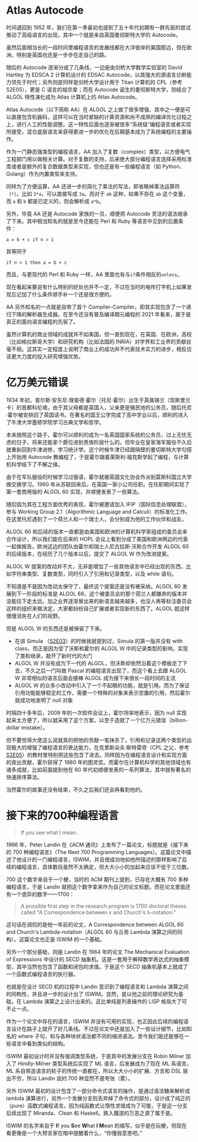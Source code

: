 # Atlas Autocode
时间退回到 1952 年，我们在第一季最初也提到了五十年代初期有一群先驱的尝试推动了高级语言的出现，其中一个就是来自英国曼彻斯特大学的 Autocode。

虽然后面相当长的一段时间里编程语言的发展线都在大洋彼岸的美国那边，但在欧洲，特别是英国也还是一步步在走自己的路。

随后的 Autocode 逐渐分成了几条线，一边是由剑桥大学数学实验室的 David Hartley 为 EDSCA 2 计算机设计的 EDSAC Autocode，以其强大的源语言诊断能力领先于时代；另外则是同样是剑桥大学设计用于 Titan 计算机的 CPL（参考 S2E05），更是 C 语言的祖宗辈；而在 Autocode 诞生的曼彻斯特大学，则结合了 ALGOL 特性演化成为 Atlas 计算机上的 Atlas Autocode。

Atlas Autocode（以下简称 AA）在 ALGOL 之上做了很多增强，其中之一便是可以直接包含机器码，这样可以在当时紧缺的计算资源和尚不成熟的编译优化过程之上，进行人工的性能调整。这一特性后面也逐渐被很多“系统级”编程语言或者实现所接受，混合底层语言来获得更进一步的优化在后期基本成为了系统编程的主要操作。

作为一门静态强类型的编程语言，AA 加入了复数（complex）类型，以方便电气工程部门用以做相关计算。对于复数的支持，后来绝大部分编程语言选择采用标准库或者是额外的复合数据类型来实现，但也还是有一些编程语言（如 Python、Golang）作为内置类型来支持。

同样为了方便运算，AA 还进一步的简化了乘法的写法，即省略掉乘法运算符（`*`）。比如 `3*a`，可以直接写成 `3a`。而对于 `ab` 这种，如果不存在 `ab` 这个变量，而 `a` 和 `b` 都是已定义的，则会解析成 `a*b`。

另外，毕竟 AA 还是 Autocode 家族的一员，顺便把 Autocode 灵活的语法继承了下来。其中相当知名的就是至今还能在 Perl 和 Ruby 等语言中见到的后置条件：

```aa
a = b + c if n > 1
```

其等同于

```aa
if n > 1 then a = b + c
```

而且，与更现代的 Perl 和 Ruby 一样，AA 里面也有与`if`条件相反的`unless`。

现在看起来要说有什么特别的好处也并不一定，不过在当时的电传打字机上如果发现忘记加了什么条件顺手补一个还是很方便的。

AA 另外知名的一点就是自带了首个 Compiler-Compiler。即其实现包含了一个递归下降的解析器生成器。在至今还没有普及编译期元编程的 2021 年看来，属于是真正的面向语言编程的先驱了。

虽然计算机的商业领域的成就并不如美国，但一直到现在，在英国、在欧洲，高校（比如格拉斯哥大学）和研究机构（比如法国的 INRIA）对学界和工业界的贡献丝毫不弱。这其实一定程度上说明了商业上的成功并不代表技术实力的进步，相反应该更大力度的投入研究增强优势。

# 亿万美元错误

1934 年初，查尔斯·安东尼·理查德·霍尔（托尼·霍尔）出生于英属锡兰（现斯里兰卡）的首都科伦坡。由于其父母都是英国人，父亲更是殖民地的公务员，随后托尼·霍尔被安排回了英国读书。在著名的国王公学完成了高中学业以后，顺利的进入了牛津大学墨顿学院学习古典文学和哲学。

本来按照这个路子，霍尔可以顺利的成为一名英国国家系统的公务员，过上无忧无虑的日子，将来还能拿个爵位进到贵族阶层什么的。但毕业在皇家海军服役不久后就重新回到牛津进修，学习统计学。这个时候牛津已经跟隔壁的曼切斯特大学勾搭上开始用 Autocode 教编程了，于是霍尔跟着莱斯利·福克斯学起了编程，与计算机科学结下了不解之缘。

由于在军队服役的时候学习过俄语，霍尔就被英国文化协会外派到莫斯科国立大学做交换学习。1960 年从苏联回来后，在英国一家小公司任职。在任职期间实现了第一套商用版的 ALGOL 60 实现，并顺便发表了一些算法。

随后因为其在工程方面优秀的表现，霍尔被邀请加入 IFIP（国际信息处理联盟），参与 Working Group 2.1（Algorithmic Language and Calculi）的标准化工作。在这里托尼遇到了一个荷兰人和一个瑞士人，会分别成为他的工作伙伴和战友。

ALGOL 60 和后续的版本一直都是由美国和欧洲的计算机科学家组成的委员会来合作设计，所以我们能在后来的 HOPL 会议上看到分成了美国和欧洲两边的代表一起做报告。欧洲这边的团队由霍尔和瑞士人尼古拉斯·沃斯合作开发 ALGOL 60 的后续版本，在经历了几个版本以后，提交了 ALGOL W 作为改进提案。

ALGOL W 提案的改动并不大，无非是增加了一些其他语言中已经出现的东西，比如字符串类型、复数类型，同时引入了引用和记录类型，以及 while 语句。

不知道是不是因为改动太保守了，最终这个提案还是没有被采纳。ALGOL 60 发展到下一阶段的标准是 ALGOL 68，这个被委员会的那个荷兰人都嫌弃的版本并没能往下走太远。加之业界逐渐冒出来的新语言越来越多，也没人再等标注委员会这样的组织来做决定，大家都纷纷自己扩展或者实现新的东西了。ALGOL 就这样慢慢消失在人们的视野。

但是 ALGOL W 的东西还是被保留了下来。

- 在讲 Simula （[S2E03](https://mp.weixin.qq.com/s/9vDaGwoNChWUIyM1D8_jng)）的时候我就提到过，Simula 的第一版并没有 with class，而正是因为受了沃斯和霍尔的 ALGOL W 中的记录类型的影响，实现了类和继承，敲开了新时代的大门
- ALGOL W 并没有成为下一代的 ALGOL，但沃斯却依然沿着这个模板走了下去，不久之后一门叫做 Pascal 的编程语言出现了，而这个看上去跟 ALGOL W 非常相似的语言后面会接棒 ALGOL 成为接下来很长一段时间的主流
- ALGOL W 的众多小改动中引入了一个不起眼的功能，就是引用。而为了保证引用功能能够稳定的工作，需要一个特殊的对象来表示空置的引用，然后霍尔就成功地发明了 null 对象

时隔四十多年后，2009 年的一次软件会议上，霍尔坦率地表示，因为 null 实现起来太方便了，所以就采用了这个方案，以至于造就了一个亿万元错误（billion-dollar mistake）。

但不要觉得大佬这么说就真的把他的贡献一笔抹杀了。引用和记录这两个类型的出现极大的增强了编程语言的表达能力，在克里斯朵夫·斯特雷奇（CPL 之父，参考 [S2E05](https://mp.weixin.qq.com/s/_tAk7Wkf2pxy6pjQ-5_inQ)）的教材里特别把这些包含了进去。同样因为在编程语言设计和实现方面的突出贡献，霍尔获得了 1980 年的图灵奖。而霍尔在计算机科学的其他领域也有诸多成就，比如前面提到他在 60 年代初顺便发表的一系列算法，其中就有著名的快速排序算法。

当然霍尔的故事还没有结束，不久之后我们还会再看到他的。

# 接下来的700种编程语言

> If you see what I mean.

1966 年，Peter Landin 在《ACM 通讯》上发布了一篇论文，标题就是《接下来的 700 种编程语言》（The Next 700 Programming Languages）。这篇论文中描述了他设计的一门编程语言，ISWIM，并且很成功地如他所描述的那样影响了后续的编程语言，具体数目虽然不太确定，但大大小小的加起来应该不低于三位数。

700 这个数字来自于一个梗，当时的 ACM 期刊上提到，已存在大概有 700 多种编程语言，于是 Landin 就把这个数字拿来作为自己的论文标题。而在论文里面还有一个诡异的数字——1700：

> A possible first step in the research program is 1700 doctoral theses called "A Correspondence between _x_ and Church's λ-notation."

这句话在调侃的是他一年前的论文，A Correspondence between ALGOL 60 and Church's Lambda-notation（ALGOL 60 与丘奇 Lambda 演算之间的同构）。这篇论文也正是 ISWIM 的一个基础。

另外一个部分基础，则是 Landin 在 1964 年的论文 The Mechanical Evaluation of Expressions 中设计的 SECD 抽象机。这是一套用于解释数学表达式的抽象模型，其中当然也包含了函数和闭包的求值。于是这个 SECD 抽象机基本上就成了一个函数式编程语言的执行器。

也就是在设计 SECD 机的过程中 Landin 意识到了编程语言和 Lambda 演算之间的同构性，并且进一步的设计出了 ISWIM。显然，是以他之前的理论研究为基础，在 Lambda 演算之上设计出来的。这比单纯是列表操作的 LISP 格局大了可不止一点。

作为一个论文中存在的语言，ISWIM 并没有可用的实现，也正因此后续的编程语言设计在路子上就开了好几条线。不过在论文中还是加入了一些设计细节，比如知名的 where 子句，和与各种块状语法都不同的缩进语法。至今我们能还能够在一些语言中看到类似的结构。

ISWIM 最初设计时并没有强调类型系统，于是其中的发展分支在 Robin Milner 加入了 Hindly-Milner 类型系统后实现了 ML 语言，后发展成为了现在 ML 系语言。ML 系自带造语言的轮子的传统一直都在，所以大大小小的扩展、方言和 DSL 层出不穷，所以 Landin 说的 700 种显然不是夸张（雾）。

另外 ISWIM 最初的设计包含了一部分命令式语言的操作，是通过语法糖来解析成 lambda 演算进行，另外一个发展分支则丢弃掉了命令式的部分，设计成了纯正的（pure）函数式编程语言。因为纯函数式让惰性求值成为了可能，于是这一分支后续出现了 Miranda、Clean 和 Haskell。跌入魔道的万恶之源了属于是。

ISWIM 的名字来自于 **I**f you **S**ee **W**hat **I** **M**ean 的缩写，似乎是在玩梗，但现在看更像是一个大预言家在暗中提醒着什么，“你懂我意思吧。”

